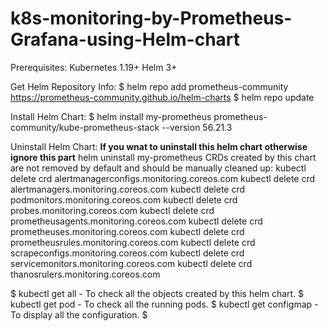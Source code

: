 # k8s-monitoring-by-Prometheus-Grafana-using-Helm-chart

Prerequisites:
Kubernetes 1.19+
Helm 3+

Get Helm Repository Info:
$ helm repo add prometheus-community https://prometheus-community.github.io/helm-charts
$ helm repo update

Install Helm Chart:
$ helm install my-prometheus prometheus-community/kube-prometheus-stack --version 56.21.3

Uninstall Helm Chart: **If you wnat to uninstall this helm chart otherwise ignore this part**
helm uninstall my-prometheus
CRDs created by this chart are not removed by default and should be manually cleaned up:
kubectl delete crd alertmanagerconfigs.monitoring.coreos.com
kubectl delete crd alertmanagers.monitoring.coreos.com
kubectl delete crd podmonitors.monitoring.coreos.com
kubectl delete crd probes.monitoring.coreos.com
kubectl delete crd prometheusagents.monitoring.coreos.com
kubectl delete crd prometheuses.monitoring.coreos.com
kubectl delete crd prometheusrules.monitoring.coreos.com
kubectl delete crd scrapeconfigs.monitoring.coreos.com
kubectl delete crd servicemonitors.monitoring.coreos.com
kubectl delete crd thanosrulers.monitoring.coreos.com

$ kubectl get all - To check all the objects created by this helm chart.
$ kubectl get pod - To check all the running pods.
$ kubectl get configmap - To display all the configuration.
$ 
